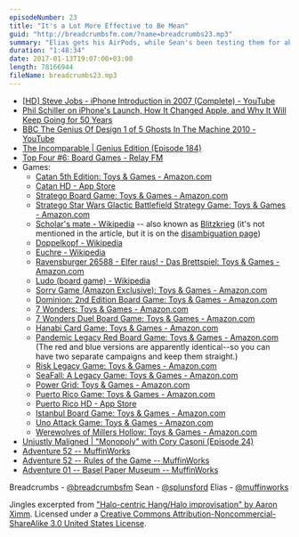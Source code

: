```yaml
---
episodeNumber: 23
title: "It's a Lot More Effective to Be Mean"
guid: "http://breadcrumbsfm.com/?name=breadcrumbs23.mp3"
summary: "Elias gets his AirPods, while Sean's been testing them for about a week now. They briefly look back at the announcement of the original iPhone ten years ago, and then they settle in for a discussion of board and card games. Elias goes on an adventure."
duration: "1:48:34"
date: 2017-01-13T19:07:00+03:00
length: 78166944
fileName: breadcrumbs23.mp3
---
```


- [[HD] Steve Jobs - iPhone Introduction in 2007 (Complete) - YouTube](https://youtu.be/9hUIxyE2Ns8)
- [ Phil Schiller on iPhone's Launch, How It Changed Apple, and Why It Will Keep Going for 50 Years](https://backchannel.com/phil-schiller-on-iphones-launch-how-it-changed-apple-and-why-it-will-keep-going-for-50-years-e4412ad2c8f5#.esdykj7fv)
- [BBC The Genius Of Design 1 of 5 Ghosts In The Machine 2010 - YouTube](https://youtu.be/NkQXUKQYrsQ)
- [The Incomparable | Genius Edition (Episode 184)](https://www.theincomparable.com/theincomparable/184/)
- [Top Four #6: Board Games - Relay FM](https://www.relay.fm/topfour/6)
- Games: 
    - [Catan 5th Edition: Toys & Games - Amazon.com](http://www.amazon.com/dp/B00U26V4VQ/?tag=breadcrumbsfm-20)
    - [Catan HD - App Store](https://geo.itunes.apple.com/us/app/catan-hd/id390422167)
    - [Stratego Board Game: Toys & Games - Amazon.com](http://www.amazon.com/dp/B0045OV9IO/?tag=breadcrumbsfm-20)
    - [Stratego Star Wars Glactic Battlefield Strategy Game: Toys & Games - Amazon.com](http://www.amazon.com/dp/B002BBAHOA/?tag=breadcrumbsfm-20)
    - [Scholar's mate - Wikipedia](https://en.wikipedia.org/wiki/Scholar's_mate?wprov=sfsi1) -- also known as [Blitzkrieg](https://en.wikipedia.org/wiki/Blitzkrieg?wprov=sfsi1) (it's not mentioned in the article, but it is on the [ disambiguation page](https://en.wikipedia.org/wiki/Blitzkrieg_\(disambiguation\)?wprov=sfsi1))
    - [Doppelkopf - Wikipedia](https://en.wikipedia.org/wiki/Doppelkopf?wprov=sfsi1)
    - [Euchre - Wikipedia](https://en.wikipedia.org/wiki/Euchre?wprov=sfsi1)
    - [Ravensburger 26588 - Elfer raus! - Das Brettspiel: Toys & Games - Amazon.com](http://www.amazon.com/dp/B007ADJPL0/?tag=breadcrumbsfm-20)
    - [Ludo (board game) - Wikipedia](https://en.wikipedia.org/wiki/Ludo_\(board_game\)?wprov=sfsi1)
    - [Sorry Game (Amazon Exclusive): Toys & Games - Amazon.com](http://www.amazon.com/dp/B00000IWD0/?tag=breadcrumbsfm-20)
    - [Dominion: 2nd Edition Board Game: Toys & Games - Amazon.com](http://www.amazon.com/dp/B01LYLIS2U/?tag=breadcrumbsfm-20)
    - [7 Wonders: Toys & Games - Amazon.com](http://www.amazon.com/dp/B0043KJW5M/?tag=breadcrumbsfm-20)
    - [7 Wonders Duel Board Game: Toys & Games - Amazon.com](http://www.amazon.com/dp/B014DMSTXK/?tag=breadcrumbsfm-20)
    - [Hanabi Card Game: Toys & Games - Amazon.com](http://www.amazon.com/dp/B00CYQ9Q76/?tag=breadcrumbsfm-20)
    - [Pandemic Legacy Red Board Game: Toys & Games - Amazon.com](http://www.amazon.com/dp/B00TQ0DXR2/?tag=breadcrumbsfm-20) (The red and blue versions are apparently identical--so you can have two separate campaigns and keep them straight.)
    - [Risk Legacy Game: Toys & Games - Amazon.com](http://www.amazon.com/dp/B005J146MI/?tag=breadcrumbsfm-20)
    - [SeaFall: A Legacy Game: Toys & Games - Amazon.com](http://www.amazon.com/dp/B01EYE2V04/?tag=breadcrumbsfm-20)
    - [Power Grid: Toys & Games - Amazon.com](http://www.amazon.com/dp/B0007YDBLE/?tag=breadcrumbsfm-20)
    - [Puerto Rico Game: Toys & Games - Amazon.com](http://www.amazon.com/dp/B00008URUT/?tag=breadcrumbsfm-20)
    - [Puerto Rico HD - App Store](https://geo.itunes.apple.com/us/app/puerto-rico-hd/id438437326)
    - [Istanbul Board Game: Toys & Games - Amazon.com](http://www.amazon.com/dp/B00IVF4UK2/?tag=breadcrumbsfm-20)
    - [Uno Attack Game: Toys & Games - Amazon.com](http://www.amazon.com/dp/B0042ET8S0/?tag=breadcrumbsfm-20)
    - [Werewolves of Millers Hollow: Toys & Games - Amazon.com](http://www.amazon.com/dp/B0009Z3M8S/?tag=breadcrumbsfm-20)
- [Unjustly Maligned | "Monopoly" with Cory Casoni (Episode 24)](https://www.theincomparable.com/ump/24/)
- [Adventure 52 -- MuffinWorks](http://www.muffin.works/blog/2017/01/02/adventure-52/)
- [ Adventure 52 -- Rules of the Game -- MuffinWorks](http://www.muffin.works/blog/2017/01/07/adventure-52-rules-of-the-game/)
- [ Adventure 01 -- Basel Paper Museum -- MuffinWorks](http://www.muffin.works/blog/2017/01/08/adventure-01-basel-paper-museum/)

Breadcrumbs - [@breadcrumbsfm](https://twitter.com/breadcrumbsfm) Sean - [@splunsford](https://twitter.com/splunsford) Elias - [@muffinworks](https://twitter.com/muffinworks)

Jingles excerpted from [ "Halo-centric Hang/Halo improvisation" by Aaron Ximm](http://freemusicarchive.org/music/aaron_ximm/handpans_and_the_hang/). Licensed under a [Creative Commons Attribution-Noncommercial-ShareAlike 3.0 United States License](http://creativecommons.org/licenses/by-nc-sa/3.0/us/).